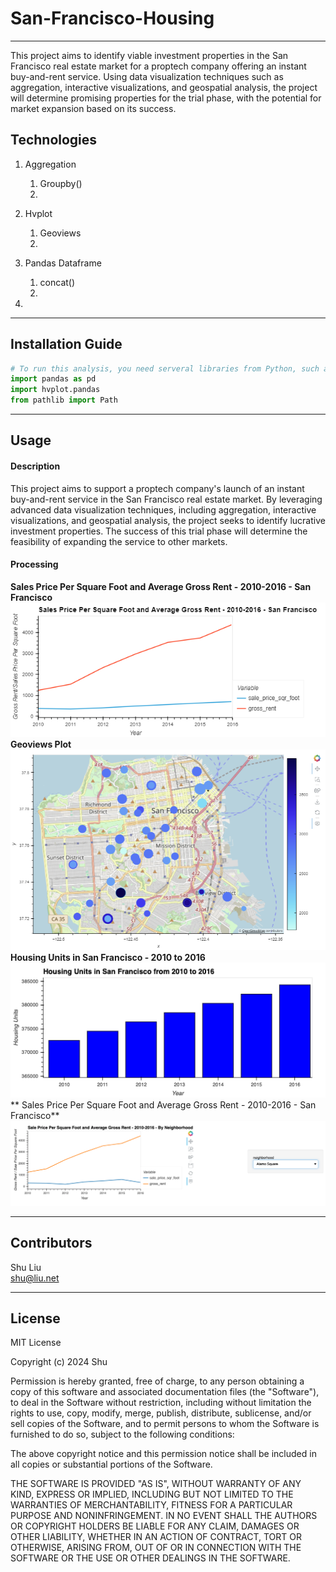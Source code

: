 # San-Francisco-Housing
---
This project aims to identify viable investment properties in the San Francisco real estate market for a proptech company offering an instant buy-and-rent service. Using data visualization techniques such as aggregation, interactive visualizations, and geospatial analysis, the project will determine promising properties for the trial phase, with the potential for market expansion based on its success.


## Technologies

1. Aggregation
   1. Groupby()
   2. 

2. Hvplot
   1. Geoviews
   2. 
     
3. Pandas Dataframe
   1. concat()
   2. 
     
4.

---

## Installation Guide

```python
# To run this analysis, you need serveral libraries from Python, such as Pandas and hvplot
import pandas as pd
import hvplot.pandas
from pathlib import Path
```

---
## Usage

#### Description
This project aims to support a proptech company's launch of an instant buy-and-rent service in the San Francisco real estate market. By leveraging advanced data visualization techniques, including aggregation, interactive visualizations, and geospatial analysis, the project seeks to identify lucrative investment properties. The success of this trial phase will determine the feasibility of expanding the service to other markets.
  
#### Processing
**Sales Price Per Square Foot and Average Gross Rent - 2010-2016 - San Francisco**   
![Sales Price and Average Gross Rent](./Images/avg-sale-px-sq-foot-gross-rent.png)   
**Geoviews Plot**   
![Geoviews](./Images/6-4-geoviews-plot.png)   
**Housing Units in San Francisco - 2010 to 2016**   
![Housing Units](./Images/zoomed-housing-units-by-year.png)   
** Sales Price Per Square Foot and Average Gross Rent - 2010-2016 - San Francisco**   
![Sales Price and Average Gross Rent](./Images/pricing-info-by-neighborhood.png)   

---

## Contributors

Shu Liu   
shu@liu.net

---

## License

MIT License

Copyright (c) 2024 Shu

Permission is hereby granted, free of charge, to any person obtaining a copy
of this software and associated documentation files (the "Software"), to deal
in the Software without restriction, including without limitation the rights
to use, copy, modify, merge, publish, distribute, sublicense, and/or sell
copies of the Software, and to permit persons to whom the Software is
furnished to do so, subject to the following conditions:

The above copyright notice and this permission notice shall be included in all
copies or substantial portions of the Software.

THE SOFTWARE IS PROVIDED "AS IS", WITHOUT WARRANTY OF ANY KIND, EXPRESS OR
IMPLIED, INCLUDING BUT NOT LIMITED TO THE WARRANTIES OF MERCHANTABILITY,
FITNESS FOR A PARTICULAR PURPOSE AND NONINFRINGEMENT. IN NO EVENT SHALL THE
AUTHORS OR COPYRIGHT HOLDERS BE LIABLE FOR ANY CLAIM, DAMAGES OR OTHER
LIABILITY, WHETHER IN AN ACTION OF CONTRACT, TORT OR OTHERWISE, ARISING FROM,
OUT OF OR IN CONNECTION WITH THE SOFTWARE OR THE USE OR OTHER DEALINGS IN THE
SOFTWARE.
